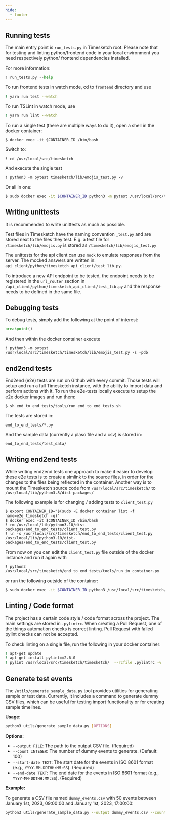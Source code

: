 ```yaml
---
hide:
  - footer
---
```

## Running tests

The main entry point is `run_tests.py` in Timesketch root. Please note that for testing
and linting python/frontend code in your local environment you need respectively python/
frontend dependencies installed.

For more information:

```python
! run_tests.py --help
```

To run frontend tests in watch mode, cd to `frontend` directory and use

```bash
! yarn run test --watch
```

To run TSLint in watch mode, use

```bash
! yarn run lint --watch
```

To run a single test (there are multiple ways to do it), open a shell in the docker container:

```shell
$ docker exec -it $CONTAINER_ID /bin/bash
```

Switch to:

```shell
! cd /usr/local/src/timesketch
```

And execute the single test

```shell
! python3 -m pytest timesketch/lib/emojis_test.py -v
```

Or all in one:

```bash
$ sudo docker exec -it $CONTAINER_ID python3 -m pytest /usr/local/src/timesketch/timesketch/lib/emojis_test.py -v
```

## Writing unittests

It is recommended to write unittests as much as possible.

Test files in Timesketch have the naming convention `_test.py` and are stored next to the files they test. E.g. a test file for `/timesketch/lib/emojis.py` is stored as `/timesketch/lib/emojis_test.py`

The unittests for the api client can use `mock` to emulate responses from the server. The mocked answers are written in: `api_client/python/timesketch_api_client/test_lib.py`.

To introduce a new API endpoint to be tested, the endpoint needs to be registered in the `url_router` section in `/api_client/python/timesketch_api_client/test_lib.py` and the response needs to be defined in the same file.

## Debugging tests

To debug tests, simply add the following at the point of interest:

```python
breakpoint()
```

And then within the docker container execute

```shell
! python3 -m pytest /usr/local/src/timesketch/timesketch/lib/emojis_test.py -s -pdb
```

## end2end tests

End2end (e2e) tests are run on Github with every commit. Those tests will setup and run a full Timesketch instance, with the ability to import data and perform actions with it.
To run the e2e-tests locally execute to setup the e2e docker images and run them:

```bash
$ sh end_to_end_tests/tools/run_end_to_end_tests.sh
```

The tests are stored in:

```shell
end_to_end_tests/*.py
```

And the sample data (currently a plaso file and a csv) is stored in:

```shell
end_to_end_tests/test_data/
```

## Writing end2end tests

While writing end2end tests one approach to make it easier to develop these e2e tests is to create a simlink to the source files, in order for the changes to the files being reflected in the container. Another way is to mount the Timesketch source code from `/usr/local/src/timesketch/` to `/usr/local/lib/python3.8/dist-packages/`

The following example is for changing / adding tests to `client_test.py`

```shell
$ export CONTAINER_ID="$(sudo -E docker container list -f name=e2e_timesketch -q)"
$ docker exec -it $CONTAINER_ID /bin/bash
! rm /usr/local/lib/python3.10/dist-packages/end_to_end_tests/client_test.py
! ln -s /usr/local/src/timesketch/end_to_end_tests/client_test.py /usr/local/lib/python3.10/dist-packages/end_to_end_tests/client_test.py
```

From now on you can edit the `client_test.py` file outside of the docker instance and run it again with

```shell
! python3 /usr/local/src/timesketch/end_to_end_tests/tools/run_in_container.py
```

or run the following outside of the container:

```bash
$ sudo docker exec -it $CONTAINER_ID python3 /usr/local/src/timesketch/end_to_end_tests/tools/run_in_container.py
```

## Linting / Code format

The project has a certain code style / code format across the project. The main settings are stored in `.pylintrc`. When creating a Pull Request, one of the things automation checks is correct linting. Pull Request with failed pylint checks can not be accepted.

To check linting on a single file, run the following in your docker container:

```bash
! apt-get update
! apt-get install pylint==2.6.0
! pylint /usr/local/src/timesketch/timesketch/  --rcfile .pylintrc -v
```

## Generate test events

The `/utils/generate_sample_data.py` tool provides utilities for generating sample or test data.
Currently, it includes a command to generate dummy CSV files, which can be useful for testing import functionality or for creating sample timelines.

**Usage:**

```bash
python3 utils/generate_sample_data.py [OPTIONS]
```

**Options:**

*   `--output FILE`: The path to the output CSV file. (Required)
*   `--count INTEGER`: The number of dummy events to generate. (Default: 100)
*   `--start-date TEXT`: The start date for the events in ISO 8601 format (e.g., `YYYY-MM-DDTHH:MM:SS`). (Required)
*   `--end-date TEXT`: The end date for the events in ISO 8601 format (e.g., `YYYY-MM-DDTHH:MM:SS`). (Required)

**Example:**

To generate a CSV file named `dummy_events.csv` with 50 events between January 1st, 2023, 09:00:00 and January 1st, 2023, 17:00:00:

```bash
python3 utils/generate_sample_data.py --output dummy_events.csv --count 50 --start-date 2023-01-01T09:00:00 --end-date 2023-01-01T17:00:00
```
